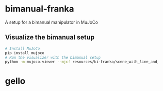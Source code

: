 # bimanual-franka
A setup for a bimanual manipulator in MuJoCo

## Visualize the bimanual setup

```bash
# Install MuJoCo
pip install mujoco
# Run the visualizer with the bimanual setup
python -m mujoco.viewer --mjcf resources/bi-franka/scene_with_line_and_2_cubes.xml   

```
# gello
